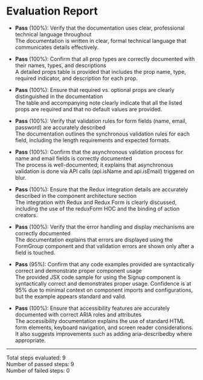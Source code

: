 # Evaluation Report

- **Pass** (100%): Verify that the documentation uses clear, professional technical language throughout  
  The documentation is written in clear, formal technical language that communicates details effectively.

- **Pass** (100%): Confirm that all prop types are correctly documented with their names, types, and descriptions  
  A detailed props table is provided that includes the prop name, type, required indicator, and description for each prop.

- **Pass** (100%): Ensure that required vs. optional props are clearly distinguished in the documentation  
  The table and accompanying note clearly indicate that all the listed props are required and that no default values are provided.

- **Pass** (100%): Verify that validation rules for form fields (name, email, password) are accurately described  
  The documentation outlines the synchronous validation rules for each field, including the length requirements and expected formats.

- **Pass** (100%): Confirm that the asynchronous validation process for name and email fields is correctly documented  
  The process is well-documented; it explains that asynchronous validation is done via API calls (api.isName and api.isEmail) triggered on blur.

- **Pass** (100%): Ensure that the Redux integration details are accurately described in the component architecture section  
  The integration with Redux and Redux Form is clearly discussed, including the use of the reduxForm HOC and the binding of action creators.

- **Pass** (100%): Verify that the error handling and display mechanisms are correctly documented  
  The documentation explains that errors are displayed using the FormGroup component and that validation errors are shown only after a field is touched.

- **Pass** (95%): Confirm that any code examples provided are syntactically correct and demonstrate proper component usage  
  The provided JSX code sample for using the Signup component is syntactically correct and demonstrates proper usage. Confidence is at 95% due to minimal context on component imports and configurations, but the example appears standard and valid.

- **Pass** (100%): Ensure that accessibility features are accurately documented with correct ARIA roles and attributes  
  The accessibility documentation explains the use of standard HTML form elements, keyboard navigation, and screen reader considerations. It also suggests improvements such as adding aria-describedby where appropriate.

---

Total steps evaluated: 9  
Number of passed steps: 9  
Number of failed steps: 0